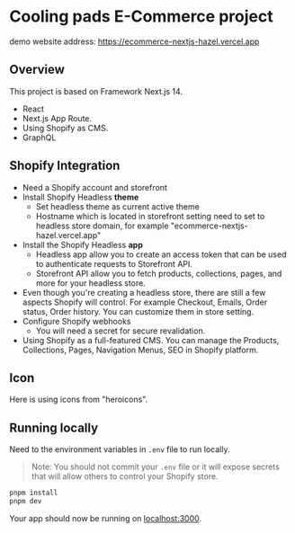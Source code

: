 # Cooling pads E-Commerce project

demo website address:
https://ecommerce-nextjs-hazel.vercel.app

## Overview

This project is based on Framework Next.js 14.

- React
- Next.js App Route.
- Using Shopify as CMS.
- GraphQL

## Shopify Integration

- Need a Shopify account and storefront
- Install Shopify Headless **theme**
  - Set headless theme as current active theme
  - Hostname which is located in storefront setting need to set to headless store domain, for example "ecommerce-nextjs-hazel.vercel.app"
- Install the Shopify Headless **app**
  - Headless app allow you to create an access token that can be used to authenticate requests to Storefront API.
  - Storefront API allow you to fetch products, collections, pages, and more for your headless store.
- Even though you're creating a headless store, there are still a few aspects Shopify will control. For example Checkout, Emails, Order status, Order history. You can customize them in store setting.
- Configure Shopify webhooks
  - You will need a secret for secure revalidation.
- Using Shopify as a full-featured CMS. You can manage the Products, Collections, Pages, Navigation Menus, SEO in Shopify platform.

## Icon

Here is using icons from "heroicons".

## Running locally

Need to the environment variables in `.env` file to run locally.

> Note: You should not commit your `.env` file or it will expose secrets that will allow others to control your Shopify store.

```bash
pnpm install
pnpm dev
```

Your app should now be running on [localhost:3000](http://localhost:3000/).
